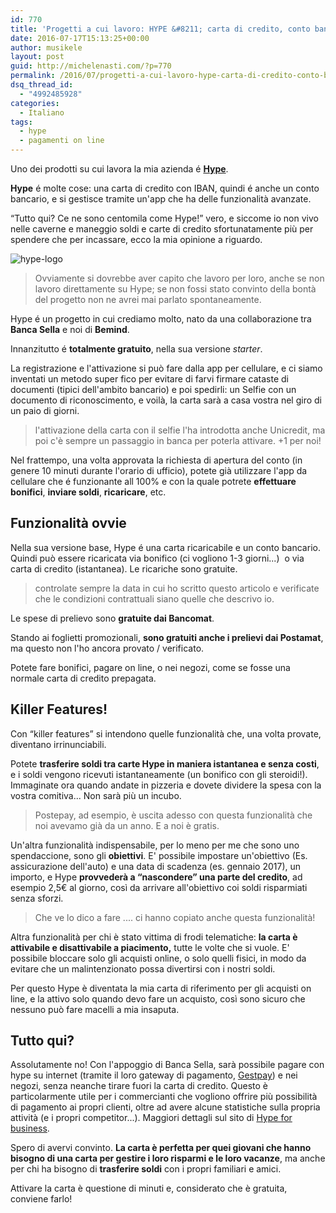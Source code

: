 ```yaml
---
id: 770
title: 'Progetti a cui lavoro: HYPE &#8211; carta di credito, conto bancario, app. 3 in 1!'
date: 2016-07-17T15:13:25+00:00
author: musikele
layout: post
guid: http://michelenasti.com/?p=770
permalink: /2016/07/progetti-a-cui-lavoro-hype-carta-di-credito-conto-bancario-app-3-in-1/
dsq_thread_id:
  - "4992485928"
categories:
  - Italiano
tags:
  - hype
  - pagamenti on line
---
```

Uno dei prodotti su cui lavora la mia azienda é **[Hype](https://www.hype.it/Hype/index.jsp)**.

**Hype** é molte cose: una carta di credito con IBAN, quindi é anche un conto bancario, e si gestisce tramite un'app che ha delle funzionalità avanzate.

&#8220;Tutto qui? Ce ne sono centomila come Hype!&#8221; vero, e siccome io non vivo nelle caverne e maneggio soldi e carte di credito sfortunatamente più per spendere che per incassare, ecco la mia opinione a riguardo.

<img class=" size-full wp-image-831 aligncenter" src="https://i1.wp.com/michelenasti.com/wp-content/uploads/2016/07/hype-logo.png?fit=259%2C210" alt="hype-logo" data-recalc-dims="1" />

> Ovviamente si dovrebbe aver capito che lavoro per loro, anche se non lavoro direttamente su Hype; se non fossi stato convinto della bontà del progetto non ne avrei mai parlato spontaneamente.

Hype é un progetto in cui crediamo molto, <span class="s1">nato da una collaborazione tra <strong>Banca Sella</strong> e noi di <strong>Bemind</strong>.</span>

Innanzitutto é **totalmente gratuito**, nella sua versione _starter_.

La registrazione e l'attivazione si può fare dalla app per cellulare, e ci siamo inventati un metodo super fico per evitare di farvi firmare cataste di documenti (tipici dell'ambito bancario) e poi spedirli: un Selfie con un documento di riconoscimento, e voilà, la carta sarà a casa vostra nel giro di un paio di giorni.

> l'attivazione della carta con il selfie l'ha introdotta anche Unicredit, ma poi c'è sempre un passaggio in banca per poterla attivare. +1 per noi!

Nel frattempo, una volta approvata la richiesta di apertura del conto (in genere 10 minuti durante l'orario di ufficio), potete già utilizzare l'app da cellulare che é funzionante all 100% e con la quale potrete **effettuare bonifici**, **inviare soldi**, **ricaricare**, etc.

## Funzionalità ovvie

Nella sua versione base, Hype é una carta ricaricabile e un conto bancario. Quindi può essere ricaricata via bonifico (ci vogliono 1-3 giorni...)  o via carta di credito (istantanea). Le ricariche sono gratuite.

> controlate sempre la data in cui ho scritto questo articolo e verificate che le condizioni contrattuali siano quelle che descrivo io.

Le spese di prelievo sono **gratuite dai Bancomat**.

Stando ai foglietti promozionali, **sono gratuiti anche i prelievi dai Postamat**, ma questo non l'ho ancora provato / verificato.

Potete fare bonifici, pagare on line, o nei negozi, come se fosse una normale carta di credito prepagata.

## Killer Features!

Con &#8220;killer features&#8221; si intendono quelle funzionalità che, una volta provate, diventano irrinunciabili.

Potete **trasferire soldi tra carte Hype in maniera istantanea e senza costi**, e i soldi vengono ricevuti istantaneamente (un bonifico con gli steroidi!). Immaginate ora quando andate in pizzeria e dovete dividere la spesa con la vostra comitiva... Non sarà più un incubo.

> Postepay, ad esempio, è uscita adesso con questa funzionalità che noi avevamo già da un anno. E a noi è gratis.

Un'altra funzionalità indispensabile, per lo meno per me che sono uno spendaccione, sono gli **obiettivi**. E' possibile impostare un'obiettivo (Es. assicurazione dell'auto) e una data di scadenza (es. gennaio 2017), un importo, e Hype **provvederà a &#8220;nascondere&#8221; una parte del credito**, ad esempio 2,5€ al giorno, così da arrivare all'obiettivo coi soldi risparmiati senza sforzi.

> Che ve lo dico a fare .... ci hanno copiato anche questa funzionalità!

Altra funzionalità per chi è stato vittima di frodi telematiche: **la carta è attivabile e disattivabile a piacimento,** tutte le volte che si vuole. E' possibile bloccare solo gli acquisti online, o solo quelli fisici, in modo da evitare che un malintenzionato possa divertirsi con i nostri soldi.

Per questo Hype è diventata la mia carta di riferimento per gli acquisti on line, e la attivo solo quando devo fare un acquisto, così sono sicuro che nessuno può fare macelli a mia insaputa.

## Tutto qui?

Assolutamente no! Con l'appoggio di Banca Sella, sarà possibile pagare con hype su internet (tramite il loro gateway di pagamento, [Gestpay](https://www.gestpay.it/)) e nei negozi, senza neanche tirare fuori la carta di credito. Questo è particolarmente utile per i commercianti che vogliono offrire più possibilità di pagamento ai propri clienti, oltre ad avere alcune statistiche sulla propria attività (e i propri competitor...). Maggiori dettagli sul sito di [Hype for business](https://business.hype.it/site/).

Spero di avervi convinto. **La carta è perfetta per quei giovani che hanno bisogno di una carta per gestire i loro risparmi e le loro vacanze**, ma anche per chi ha bisogno di **trasferire soldi** con i propri familiari e amici.

Attivare la carta è questione di minuti e, considerato che è gratuita, conviene farlo!

&nbsp;

&nbsp;

&nbsp;

&nbsp;